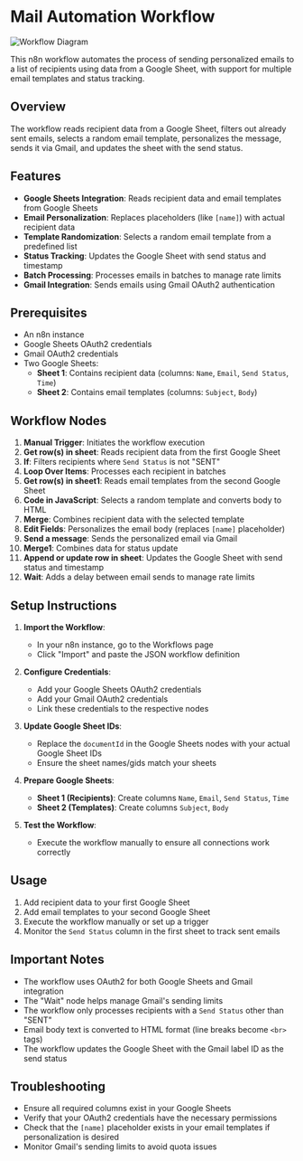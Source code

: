 # Mail Automation Workflow

![Workflow Diagram]()

This n8n workflow automates the process of sending personalized emails to a list of recipients using data from a Google Sheet, with support for multiple email templates and status tracking.

## Overview

The workflow reads recipient data from a Google Sheet, filters out already sent emails, selects a random email template, personalizes the message, sends it via Gmail, and updates the sheet with the send status.

## Features

- **Google Sheets Integration**: Reads recipient data and email templates from Google Sheets
- **Email Personalization**: Replaces placeholders (like `[name]`) with actual recipient data
- **Template Randomization**: Selects a random email template from a predefined list
- **Status Tracking**: Updates the Google Sheet with send status and timestamp
- **Batch Processing**: Processes emails in batches to manage rate limits
- **Gmail Integration**: Sends emails using Gmail OAuth2 authentication

## Prerequisites

- An n8n instance
- Google Sheets OAuth2 credentials
- Gmail OAuth2 credentials
- Two Google Sheets:
  - **Sheet 1**: Contains recipient data (columns: `Name`, `Email`, `Send Status`, `Time`)
  - **Sheet 2**: Contains email templates (columns: `Subject`, `Body`)

## Workflow Nodes

1. **Manual Trigger**: Initiates the workflow execution
2. **Get row(s) in sheet**: Reads recipient data from the first Google Sheet
3. **If**: Filters recipients where `Send Status` is not "SENT"
4. **Loop Over Items**: Processes each recipient in batches
5. **Get row(s) in sheet1**: Reads email templates from the second Google Sheet
6. **Code in JavaScript**: Selects a random template and converts body to HTML
7. **Merge**: Combines recipient data with the selected template
8. **Edit Fields**: Personalizes the email body (replaces `[name]` placeholder)
9. **Send a message**: Sends the personalized email via Gmail
10. **Merge1**: Combines data for status update
11. **Append or update row in sheet**: Updates the Google Sheet with send status and timestamp
12. **Wait**: Adds a delay between email sends to manage rate limits

## Setup Instructions

1. **Import the Workflow**:
   - In your n8n instance, go to the Workflows page
   - Click "Import" and paste the JSON workflow definition

2. **Configure Credentials**:
   - Add your Google Sheets OAuth2 credentials
   - Add your Gmail OAuth2 credentials
   - Link these credentials to the respective nodes

3. **Update Google Sheet IDs**:
   - Replace the `documentId` in the Google Sheets nodes with your actual Google Sheet IDs
   - Ensure the sheet names/gids match your sheets

4. **Prepare Google Sheets**:
   - **Sheet 1 (Recipients)**: Create columns `Name`, `Email`, `Send Status`, `Time`
   - **Sheet 2 (Templates)**: Create columns `Subject`, `Body`

5. **Test the Workflow**:
   - Execute the workflow manually to ensure all connections work correctly

## Usage

1. Add recipient data to your first Google Sheet
2. Add email templates to your second Google Sheet
3. Execute the workflow manually or set up a trigger
4. Monitor the `Send Status` column in the first sheet to track sent emails

## Important Notes

- The workflow uses OAuth2 for both Google Sheets and Gmail integration
- The "Wait" node helps manage Gmail's sending limits
- The workflow only processes recipients with a `Send Status` other than "SENT"
- Email body text is converted to HTML format (line breaks become `<br>` tags)
- The workflow updates the Google Sheet with the Gmail label ID as the send status

## Troubleshooting

- Ensure all required columns exist in your Google Sheets
- Verify that your OAuth2 credentials have the necessary permissions
- Check that the `[name]` placeholder exists in your email templates if personalization is desired
- Monitor Gmail's sending limits to avoid quota issues
